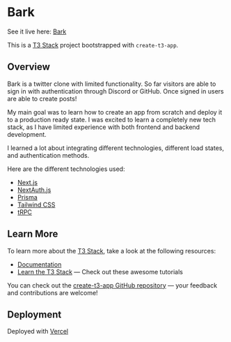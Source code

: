 # Bark

See it live here: [Bark](https://bark-liart.vercel.app/)

This is a [T3 Stack](https://create.t3.gg/) project bootstrapped with `create-t3-app`.

## Overview

Bark is a twitter clone with limited functionality. So far visitors are able to sign in with authentication through Discord or GitHub. Once signed in users are able to create posts!

My main goal was to learn how to create an app from scratch and deploy it to a production ready state. I was excited to learn a completely new tech stack, as I have limited experience with both frontend and backend development. 

I learned a lot about integrating different technologies, different load states, and authentication methods. 

Here are the different technologies used:

- [Next.js](https://nextjs.org)
- [NextAuth.js](https://next-auth.js.org)
- [Prisma](https://prisma.io)
- [Tailwind CSS](https://tailwindcss.com)
- [tRPC](https://trpc.io)

## Learn More

To learn more about the [T3 Stack](https://create.t3.gg/), take a look at the following resources:

- [Documentation](https://create.t3.gg/)
- [Learn the T3 Stack](https://create.t3.gg/en/faq#what-learning-resources-are-currently-available) — Check out these awesome tutorials

You can check out the [create-t3-app GitHub repository](https://github.com/t3-oss/create-t3-app) — your feedback and contributions are welcome!

## Deployment

Deployed with [Vercel](https://create.t3.gg/en/deployment/vercel)

